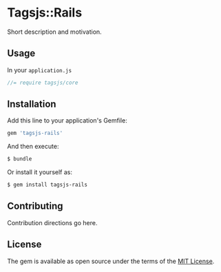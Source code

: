 # Tagsjs::Rails
Short description and motivation.

## Usage
In your `application.js`

```javascript
//= require tagsjs/core
```

## Installation
Add this line to your application's Gemfile:

```ruby
gem 'tagsjs-rails'
```

And then execute:
```bash
$ bundle
```

Or install it yourself as:
```bash
$ gem install tagsjs-rails
```

## Contributing
Contribution directions go here.

## License
The gem is available as open source under the terms of the [MIT License](https://opensource.org/licenses/MIT).

